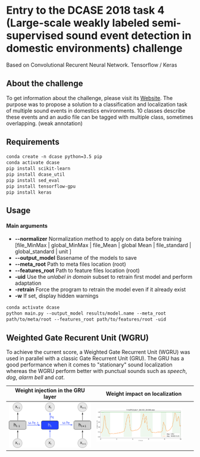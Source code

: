 # Entry to the DCASE 2018 task 4 (Large-scale weakly labeled semi-supervised sound event detection in domestic environments) challenge
Based on Convolutional Recurent Neural Network. Tensorflow / Keras

## About the challenge
To get information about the challenge, please visit its
[Website](http://dcase.community/challenge2018/task-large-scale-weakly-labeled-semi-supervised-sound-event-detection).
The purpose was to propose a solution to a classification and localization task of multiple sound events in domestics environments. 10 classes describe these events and an audio file can be tagged with multiple class, sometimes
 overlapping. (weak annotation)

## Requirements
```
conda create -n dcase python=3.5 pip
conda activate dcase
pip install scikit-learn
pip install dcase_util
pip install sed_eval
pip install tensorflow-gpu
pip install keras
```

## Usage
#### Main arguments
 * **--normalizer** Normalization method to apply on data before training [file_MinMax | global_MinMax |
  file_Mean | global Mean | file_standard | global_standard | unit ]
 * **--output_model** Basename of the models to save
 * **--meta_root** Path to meta files location (root)
 * **--features_root** Path to feature files location (root)
 * **-uid** Use the *unlabel in domain* subset to retrain first model and perform adaptation
 * **-retrain** Force the program to retrain the model even if it already exist
 * **-w** If set, display hidden warnings

```
conda activate dcase
python main.py --output_model results/model.name --meta_root path/to/meta/root --features_root path/to/features/root -uid
```


## Weighted Gate Recurent Unit (WGRU)
To achieve the current score, a Weighted Gate Recurrent Unit (WGRU) was used in parallel with a  classic Gate Recurrent Unit (GRU). The GRU has a good performance when it comes to "stationary" sound localization whereas the WGRU perform better with punctual sounds such as *speech*, *dog*, *alarm bell* and *cat*.

Weight injection in the GRU layer      | Weight impact on localization
---------------------------------------|---------------------------------------------
<img src="./img/WGRU.png" width="100%"> | <img src="./img/gru_wgru_combi.png" width="90%">